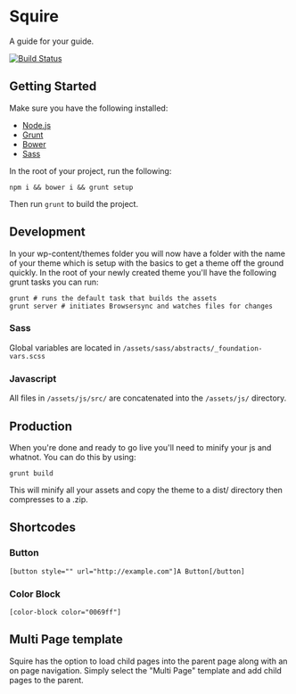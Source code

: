 # Squire

A guide for your guide.

[![Build Status](https://travis-ci.org/sixteenbit/squire.svg?branch=master)](https://travis-ci.org/sixteenbit/squire)

## Getting Started

Make sure you have the following installed:

* [Node.js](https://nodejs.org/)
* [Grunt](http://gruntjs.com/)
* [Bower](http://bower.io)
* [Sass](http://sass-lang.com/)

In the root of your project, run the following:

`npm i && bower i && grunt setup`

Then run `grunt` to build the project.

## Development

In your wp-content/themes folder you will now have a folder with the name of your theme which is setup with the basics to get a theme off the ground quickly. In the root of your newly created theme you'll have the following grunt tasks you can run:

    grunt # runs the default task that builds the assets
    grunt server # initiates Browsersync and watches files for changes
    
### Sass

Global variables are located in `/assets/sass/abstracts/_foundation-vars.scss`

### Javascript

All files in `/assets/js/src/` are concatenated into the `/assets/js/` directory.

## Production

When you're done and ready to go live you'll need to minify your js and whatnot. You can do this by using:

    grunt build
    
This will minify all your assets and copy the theme to a dist/ directory then compresses to a .zip.

## Shortcodes

### Button

`[button style="" url="http://example.com"]A Button[/button]`

### Color Block

`[color-block color="0069ff"]`

## Multi Page template

Squire has the option to load child pages into the parent page along with an on page navigation. Simply select the "Multi Page" template and add child pages to the parent.
